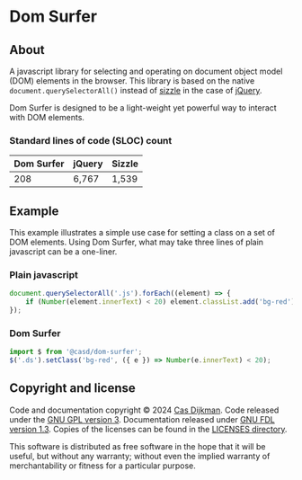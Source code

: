 <!--
SPDX-FileCopyrightText: 2024 Cas Dijkman

SPDX-License-Identifier: GFDL-1.3-only
-->

# Dom Surfer

## About

A javascript library for selecting and operating on document object model (DOM) elements in the browser.
This library is based on the native `document.querySelectorAll()` instead of
[sizzle](https://github.com/jquery/sizzle) in the case of
[jQuery](https://github.com/jquery/jquery).

Dom Surfer is designed to be a light-weight yet powerful way to interact with DOM elements.

### Standard lines of code (SLOC) count

| Dom Surfer | jQuery | Sizzle |
|------------|--------|--------|
| 208        | 6,767  | 1,539  |

## Example

This example illustrates a simple use case for setting a class on a set of DOM elements.
Using Dom Surfer, what may take three lines of plain javascript can be a one-liner.

### Plain javascript

```javascript
document.querySelectorAll('.js').forEach((element) => {
    if (Number(element.innerText) < 20) element.classList.add('bg-red');
});
```

### Dom Surfer

```javascript
import $ from '@casd/dom-surfer';
$('.ds').setClass('bg-red', ({ e }) => Number(e.innerText) < 20);
```

## Copyright and license

Code and documentation copyright © 2024 [Cas Dijkman](https://cdijkman.nl).
Code released under the [GNU GPL version 3](https://www.gnu.org/licenses/gpl-3.0.en.html).
Documentation released under [GNU FDL version 1.3](https://www.gnu.org/licenses/fdl-1.3.html).
Copies of the licenses can be found in the [LICENSES directory](LICENSES).

This software is distributed as free software in the hope that it will be useful, but
without any warranty; without even the implied warranty of merchantability or fitness for
a particular purpose.

